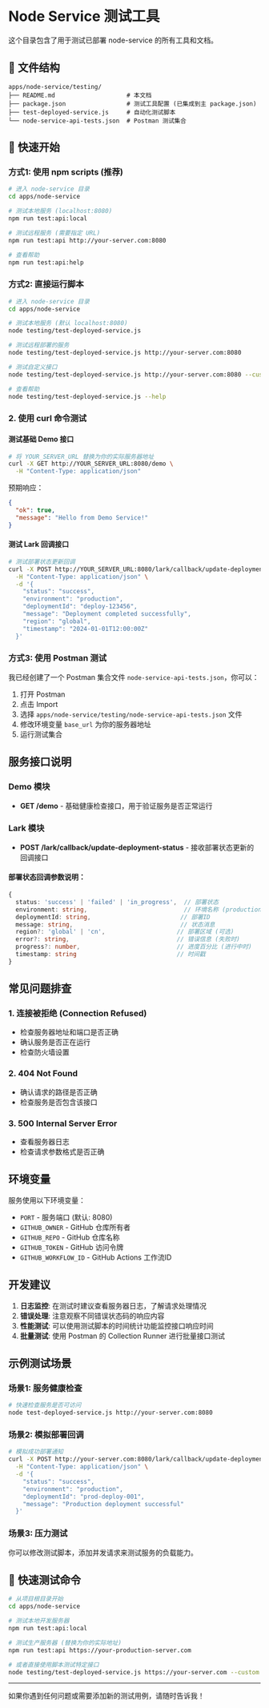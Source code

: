 # Node Service 测试工具

这个目录包含了用于测试已部署 node-service 的所有工具和文档。

## 📁 文件结构

```
apps/node-service/testing/
├── README.md                    # 本文档
├── package.json                 # 测试工具配置 (已集成到主 package.json)
├── test-deployed-service.js     # 自动化测试脚本
└── node-service-api-tests.json  # Postman 测试集合
```

## 🚀 快速开始

### 方式1: 使用 npm scripts (推荐)

```bash
# 进入 node-service 目录
cd apps/node-service

# 测试本地服务 (localhost:8080)
npm run test:api:local

# 测试远程服务 (需要指定 URL)
npm run test:api http://your-server.com:8080

# 查看帮助
npm run test:api:help
```

### 方式2: 直接运行脚本

```bash
# 进入 node-service 目录
cd apps/node-service

# 测试本地服务 (默认 localhost:8080)
node testing/test-deployed-service.js

# 测试远程部署的服务
node testing/test-deployed-service.js http://your-server.com:8080

# 测试自定义接口
node testing/test-deployed-service.js http://your-server.com:8080 --custom /demo GET

# 查看帮助
node testing/test-deployed-service.js --help
```

### 2. 使用 curl 命令测试

#### 测试基础 Demo 接口

```bash
# 将 YOUR_SERVER_URL 替换为你的实际服务器地址
curl -X GET http://YOUR_SERVER_URL:8080/demo \
  -H "Content-Type: application/json"
```

预期响应：

```json
{
  "ok": true,
  "message": "Hello from Demo Service!"
}
```

#### 测试 Lark 回调接口

```bash
# 测试部署状态更新回调
curl -X POST http://YOUR_SERVER_URL:8080/lark/callback/update-deployment-status \
  -H "Content-Type: application/json" \
  -d '{
    "status": "success",
    "environment": "production",
    "deploymentId": "deploy-123456",
    "message": "Deployment completed successfully",
    "region": "global",
    "timestamp": "2024-01-01T12:00:00Z"
  }'
```

### 方式3: 使用 Postman 测试

我已经创建了一个 Postman 集合文件 `node-service-api-tests.json`，你可以：

1. 打开 Postman
2. 点击 Import
3. 选择 `apps/node-service/testing/node-service-api-tests.json` 文件
4. 修改环境变量 `base_url` 为你的服务器地址
5. 运行测试集合

## 服务接口说明

### Demo 模块

- **GET /demo** - 基础健康检查接口，用于验证服务是否正常运行

### Lark 模块

- **POST /lark/callback/update-deployment-status** - 接收部署状态更新的回调接口

#### 部署状态回调参数说明：

```typescript
{
  status: 'success' | 'failed' | 'in_progress',  // 部署状态
  environment: string,                           // 环境名称 (production, staging, etc.)
  deploymentId: string,                         // 部署ID
  message: string,                              // 状态消息
  region?: 'global' | 'cn',                    // 部署区域 (可选)
  error?: string,                              // 错误信息 (失败时)
  progress?: number,                           // 进度百分比 (进行中时)
  timestamp: string                            // 时间戳
}
```

## 常见问题排查

### 1. 连接被拒绝 (Connection Refused)

- 检查服务器地址和端口是否正确
- 确认服务是否正在运行
- 检查防火墙设置

### 2. 404 Not Found

- 确认请求的路径是否正确
- 检查服务是否包含该接口

### 3. 500 Internal Server Error

- 查看服务器日志
- 检查请求参数格式是否正确

## 环境变量

服务使用以下环境变量：

- `PORT` - 服务端口 (默认: 8080)
- `GITHUB_OWNER` - GitHub 仓库所有者
- `GITHUB_REPO` - GitHub 仓库名称
- `GITHUB_TOKEN` - GitHub 访问令牌
- `GITHUB_WORKFLOW_ID` - GitHub Actions 工作流ID

## 开发建议

1. **日志监控**: 在测试时建议查看服务器日志，了解请求处理情况
2. **错误处理**: 注意观察不同错误状态码的响应内容
3. **性能测试**: 可以使用测试脚本的时间统计功能监控接口响应时间
4. **批量测试**: 使用 Postman 的 Collection Runner 进行批量接口测试

## 示例测试场景

### 场景1: 服务健康检查

```bash
# 快速检查服务是否可访问
node test-deployed-service.js http://your-server.com:8080
```

### 场景2: 模拟部署回调

```bash
# 模拟成功部署通知
curl -X POST http://your-server.com:8080/lark/callback/update-deployment-status \
  -H "Content-Type: application/json" \
  -d '{
    "status": "success",
    "environment": "production",
    "deploymentId": "prod-deploy-001",
    "message": "Production deployment successful"
  }'
```

### 场景3: 压力测试

你可以修改测试脚本，添加并发请求来测试服务的负载能力。

## 🎯 快速测试命令

```bash
# 从项目根目录开始
cd apps/node-service

# 测试本地开发服务器
npm run test:api:local

# 测试生产服务器 (替换为你的实际地址)
npm run test:api https://your-production-server.com

# 或者直接使用脚本测试特定接口
node testing/test-deployed-service.js https://your-server.com --custom /demo GET
```

---

如果你遇到任何问题或需要添加新的测试用例，请随时告诉我！
